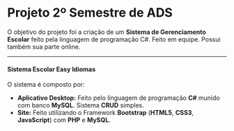Projeto 2º Semestre de ADS
===================


O objetivo do projeto foi a criação de um **Sistema de Gerenciamento Escolar** feito pela linguagem de programação C#. Feito em equipe. Possui também sua parte online.

----------


#### Sistema Escolar Easy Idiomas

O sistema é composto por:

- **Aplicativo Desktop:** Feito pelo linguagem de programação **C#** munido com banco **MySQL**. Sistema **CRUD** simples. 
- **Site:** Feito utilizando o Framework **Bootstrap** (**HTML5**, **CSS3**, **JavaScript**) com **PHP** e **MySQL**.
